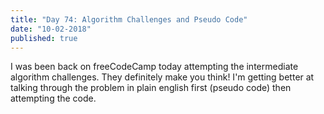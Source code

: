 ```yaml
---
title: "Day 74: Algorithm Challenges and Pseudo Code"
date: "10-02-2018"
published: true
---
```

I was been back on freeCodeCamp today attempting the intermediate algorithm challenges. They definitely make you think! I'm getting better at talking through the problem in plain english first (pseudo code) then attempting the code.
